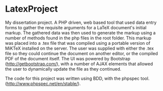 # LatexProject
My dissertation project. A PHP driven, web based tool that used data entry forms to gather the requisite arguments for a LaTeX document's initial markup.
The gathered data was then used to generate the markup using a number of methods found in the php files in the root folder. This markup was placed into a .tex file that was compiled using a portable version of MiKTeX installed on the server. The user was supplied with either the .tex file so they could continue the document on another editor, or the compiled PDF of the document itself.
The UI was powered by Bootstrap (http://getbootstrap.com/), with a number of AJAX elements that allowed the user to dynamically update the file as they continued.

The code for this project was written using BDD, with the phpspec tool. (http://www.phpspec.net/en/stable/).
